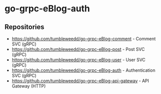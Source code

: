  # go-grpc-eBlog-auth
## Repositories
* https://github.com/tumbleweedd/go-grpc-eBlog-comment - Comment SVC (gRPC)
* https://github.com/tumbleweedd/go-grpc-eBlog-post - Post SVC (gRPC)
* https://github.com/tumbleweedd/go-grpc-eBlog-user - User SVC (gRPC)
* https://github.com/tumbleweedd/go-grpc-eBlog-auth - Authentication SVC (gRPC)
* https://github.com/tumbleweedd/go-grpc-eBlog-api-gateway - API Gateway (HTTP)
